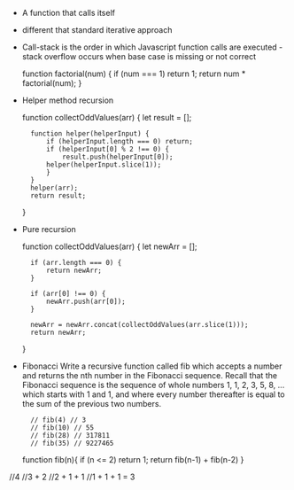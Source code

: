 - A function that calls itself
- different that standard iterative approach
- Call-stack is the order in which Javascript function calls are executed
    -stack overflow occurs when base case is missing or not correct

    function factorial(num) {
        if (num === 1) return 1;
        return num * factorial(num);
    }

- Helper method recursion

    function collectOddValues(arr) {
        let result = [];
        
        function helper(helperInput) {
            if (helperInput.length === 0) return;
            if (helperInput[0] % 2 !== 0) {
                result.push(helperInput[0]);
            helper(helperInput.slice(1));
            }
        }
        helper(arr);
        return result;
    }


- Pure recursion

    function collectOddValues(arr) {
        let newArr = [];

        if (arr.length === 0) {
            return newArr;
        }

        if (arr[0] !== 0) {
            newArr.push(arr[0]);
        }

        newArr = newArr.concat(collectOddValues(arr.slice(1)));
        return newArr;
    }



- Fibonacci
    Write a recursive function called fib which accepts a number and returns the nth number in the Fibonacci sequence. Recall that the Fibonacci sequence is the sequence of whole numbers 1, 1, 2, 3, 5, 8, ... which starts with 1 and 1, and where every number thereafter is equal to the sum of the previous two numbers.

        // fib(4) // 3
        // fib(10) // 55
        // fib(28) // 317811
        // fib(35) // 9227465

    function fib(n){
        if (n <= 2) return 1;
        return fib(n-1) + fib(n-2)
    }

//4 
//3     + 2
//2 + 1 + 1
//1 + 1 + 1 = 3


